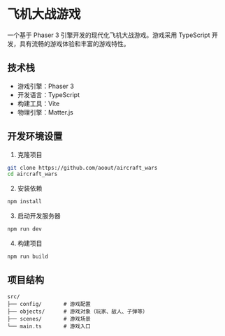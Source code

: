 # 飞机大战游戏

一个基于 Phaser 3 引擎开发的现代化飞机大战游戏。游戏采用 TypeScript 开发，具有流畅的游戏体验和丰富的游戏特性。

## 技术栈

- 游戏引擎：Phaser 3
- 开发语言：TypeScript
- 构建工具：Vite
- 物理引擎：Matter.js

## 开发环境设置

1. 克隆项目
```bash
git clone https://github.com/aoout/aircraft_wars
cd aircraft_wars
```

2. 安装依赖
```bash
npm install
```

3. 启动开发服务器
```bash
npm run dev
```

4. 构建项目
```bash
npm run build
```

## 项目结构

```
src/
├── config/       # 游戏配置
├── objects/      # 游戏对象（玩家、敌人、子弹等）
├── scenes/       # 游戏场景
└── main.ts       # 游戏入口
```